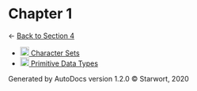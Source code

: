 <style>img{height:18px;margin-bottom:-3px}</style>
# Chapter 1

← [Back to Section 4](..)

- [![MD file](https://img.icons8.com/windows/512/4a90e2/regular-document.png) Character Sets](character_sets.html)
- [![MD file](https://img.icons8.com/windows/512/4a90e2/regular-document.png) Primitive Data Types](primitive_data_types.html)

Generated by AutoDocs version 1.2.0 © Starwort, 2020
